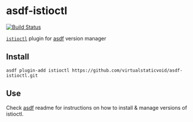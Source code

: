 # asdf-istioctl

[![Build Status](https://travis-ci.org/virtualstaticvoid/asdf-istioctl.svg?branch=master)](https://travis-ci.org/virtualstaticvoid/asdf-istioctl)

[`istioctl`][util] plugin for [asdf](https://github.com/asdf-vm/asdf) version manager

## Install

```
asdf plugin-add istioctl https://github.com/virtualstaticvoid/asdf-istioctl.git
```

## Use

Check [asdf](https://github.com/asdf-vm/asdf) readme for instructions on how to install & manage versions of istioctl.

[util]: https://istio.io/docs/reference/commands/istioctl
